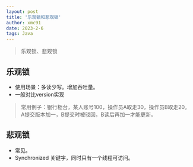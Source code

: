 ```yaml
---
layout: post
title: '乐观锁和悲观锁'
author: xmc91
date: 2023-2-6
tags: Java 
---
```

> 乐观锁、悲观锁

## 乐观锁
+ 使用场景：多读少写。增加吞吐量。
+ 一般对比version实现
> 常用例子：银行柜台，某人账号100，操作员A取走30，操作员B取走20。A提交版本加一，B提交时被驳回，B读后再加一才能更新。


## 悲观锁
+ 常见。
+ Synchronized 关键字，同时只有一个线程可访问。
